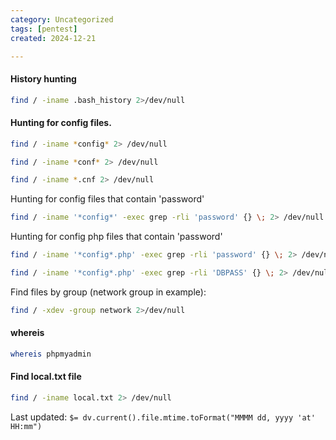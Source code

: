 ```yaml
---
category: Uncategorized
tags: [pentest]
created: 2024-12-21

---
```

#### History hunting
```bash - target
find / -iname .bash_history 2>/dev/null
```

#### Hunting for config files.
```bash - target
find / -iname *config* 2> /dev/null
```

```bash - target
find / -iname *conf* 2> /dev/null
```

```bash - target
find / -iname *.cnf 2> /dev/null
```

Hunting for config files that contain 'password'
```bash - target
find / -iname '*config*' -exec grep -rli 'password' {} \; 2> /dev/null
```

Hunting for config php files that contain 'password'
```bash - target
find / -iname '*config*.php' -exec grep -rli 'password' {} \; 2> /dev/null
```

```bash - target
find / -iname '*config*.php' -exec grep -rli 'DBPASS' {} \; 2> /dev/null
```

Find files by group (network group in example):
```bash - target
find / -xdev -group network 2>/dev/null
```

#### whereis

```bash - target
whereis phpmyadmin
```


#### Find local.txt file
```bash - target
find / -iname local.txt 2> /dev/null
```


Last updated: `$= dv.current().file.mtime.toFormat("MMMM dd, yyyy 'at' HH:mm")`
